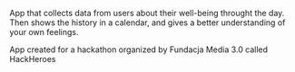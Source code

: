 App that collects data from users about their well-being throught the day. Then shows the history in a calendar, and gives a better understanding of your own feelings.

App created for a hackathon organized by Fundacja Media 3.0 called HackHeroes
